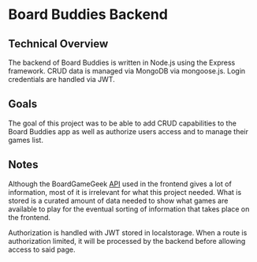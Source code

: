 # Board Buddies Backend

## Technical Overview

The backend of Board Buddies is written in Node.js using the Express framework. CRUD data is managed via MongoDB via mongoose.js. Login credentials are handled via JWT.

## Goals

The goal of this project was to be able to add CRUD capabilities to the Board Buddies app as well as authorize users access and to manage their games list.

## Notes

Although the BoardGameGeek [API](https://boardgamegeek.com/wiki/page/BGG_XML_API2) used in the frontend gives a lot of information, most of it is irrelevant for what this project needed. What is stored is a curated amount of data needed to show what games are available to play for the eventual sorting of information that takes place on the frontend.

Authorization is handled with JWT stored in localstorage. When a route is authorization limited, it will be processed by the backend before allowing access to said page.
